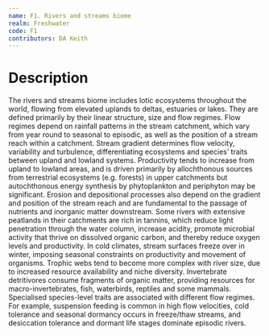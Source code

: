 ```yaml
---
name: F1. Rivers and streams biome
realm: Freshwater
code: F1
contributors: DA Keith
---
```


# Description

The rivers and streams biome includes lotic ecosystems throughout the world, flowing from elevated uplands to deltas, estuaries or lakes. They are defined primarily by their linear structure, size and flow regimes. Flow regimes depend on rainfall patterns in the stream catchment, which vary from year round to seasonal to episodic, as well as the position of a stream reach within a catchment. Stream gradient determines flow velocity, variability and turbulence, differentiating ecosystems and species’ traits between upland and lowland systems. Productivity tends to increase from upland to lowland areas, and is driven primarily by allochthonous sources from terrestrial ecosystems (e.g. forests) in upper catchments but autochthonous energy synthesis by phytoplankton and periphyton may be significant. Erosion and depositional processes also depend on the gradient and position of the stream reach and are fundamental to the passage of nutrients and inorganic matter downstream. Some rivers with extensive peatlands in their catchments are rich in tannins, which reduce light penetration through the water column, increase acidity, promote microbial activity that thrive on dissolved organic carbon, and thereby reduce oxygen levels and productivity. In cold climates, stream surfaces freeze over in winter, imposing seasonal constraints on productivity and movement of organisms. Trophic webs tend to become more complex with river size, due to increased resource availability and niche diversity. Invertebrate detritivores consume fragments of organic matter, providing resources for macro-invertebrates, fish, waterbirds, reptiles and some mammals.  Specialised species-level traits are associated with different flow regimes. For example, suspension feeding is common in high flow velocities, cold tolerance and seasonal dormancy occurs in freeze/thaw streams, and desiccation tolerance and dormant life stages dominate episodic rivers.
